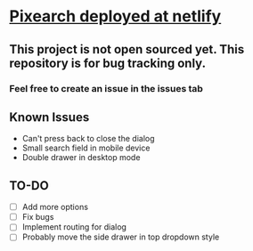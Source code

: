 # [Pixearch deployed at netlify](https://pixearch.netlify.app)

## This project is not open sourced yet. This repository is for bug tracking only.

### Feel free to create an issue in the issues tab

## Known Issues
* Can't press back to close the dialog
* Small search field in mobile device
* Double drawer in desktop mode

## TO-DO
- [ ] Add more options
- [ ] Fix bugs
- [ ] Implement routing for dialog
- [ ] Probably move the side drawer in top dropdown style